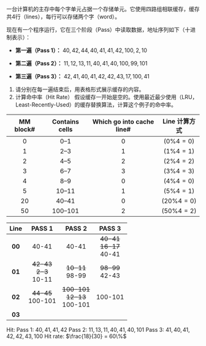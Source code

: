 一台计算机的主存中每个字单元占据一个存储单元。它使用四路组相联缓存，缓存共4行（lines），每行可以存储两个字（word）。

现在有一个程序运行，它在三个阶段（Pass）中读取数据，地址序列如下（十进制表示）：

- **第一遍（Pass 1）：** $40, 42, 44, 40, 41, 41, 42, 100, 2, 10$
    
- **第二遍（Pass 2）：** $11, 12, 13, 11, 40, 41, 40, 100, 99, 101$
    
- **第三遍（Pass 3）：** $42, 41, 40, 41, 42, 42, 43, 17, 100, 41$
    

1. 请分别在每一遍结束后，用表格形式展示缓存的内容。
2. 计算命中率（Hit Rate）  假设缓存一开始是空的。使用最近最少使用（LRU，Least-Recently-Used）的缓存替换算法，计算这个例子的命中率。

| **MM block#** | **Contains cells** | **Which go into cache line#** |  **Line 计算方式**  |
| :-----------: | :----------------: | :---------------------------: | :-------------: |
|      $0$      |       $0–1$        |              $0$              | $(0 \% 4 = 0)$  |
|      $1$      |       $2–3$        |              $1$              | $(1 \% 4 = 1)$  |
|      $2$      |       $4–5$        |              $2$              | $(2 \% 4 = 2)$  |
|      $3$      |       $6–7$        |              $3$              | $(3 \% 4 = 3)$  |
|      $4$      |       $8–9$        |              $0$              | $(4 \% 4 = 0)$  |
|      $5$      |      $10–11$       |              $1$              | $(5 \% 4 = 1)$  |
|     $20$      |      $40–41$       |              $0$              | $(20 \% 4 = 0)$ |
|     $50$      |     $100–101$      |              $2$              | $(50 \% 4 = 2)$ |

| **Line** |          **PASS 1**           |             **PASS 2**              |           **PASS 3**            |
| :------: | :---------------------------: | :---------------------------------: | :-----------------------------: |
|  **00**  |             40-41             |                40-41                | ~~40-41~~<br>~~16-17~~<br>40-41 |
|  **01**  | ~~42-43~~<br>~~2-3~~<br>10-11 |         ~~10-11~~<br>98-99          |       ~~98-99~~<br>42-43        |
|  **02**  |     ~~44-45~~<br>100-101      | ~~100-101~~<br>~~12-13~~<br>100-101 |             100-101             |
|  **03**  |                               |                                     |                                 |
Hit:
Pass 1: $40, 41, 41, 42$
Pass 2: $11, 13, 11, 40, 41, 40, 101$
Pass 3: $41, 40, 41, 42, 42, 43, 100$
Hit rate: $\frac{18}{30} = 60\%$
